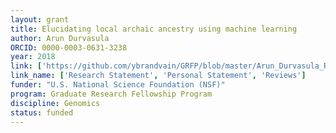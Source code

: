 ```yaml
---
layout: grant
title: Elucidating local archaic ancestry using machine learning
author: Arun Durvasula
ORCID: 0000-0003-0631-3238
year: 2018
link: ['https://github.com/ybrandvain/GRFP/blob/master/Arun_Durvasula_Research_Proposal_2018.pdf', 'https://github.com/ybrandvain/GRFP/blob/master/Arun_Durvasula_Personal_Statement_2018.pdf', 'https://github.com/ybrandvain/GRFP/blob/master/Arun_Durvasula_NSF_reviews.pdf']
link_name: ['Research Statement', 'Personal Statement', 'Reviews']
funder: "U.S. National Science Foundation (NSF)"
program: Graduate Research Fellowship Program
discipline: Genomics
status: funded
---
```

